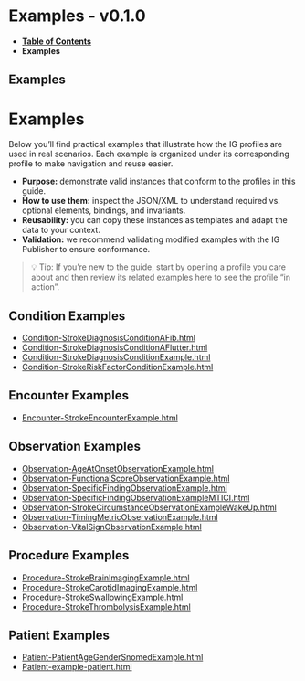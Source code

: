 # Examples - v0.1.0

* [**Table of Contents**](toc.md)
* **Examples**

## Examples

# Examples

Below you’ll find practical examples that illustrate how the IG profiles are used in real scenarios.
 Each example is organized under its corresponding profile to make navigation and reuse easier.

* **Purpose:** demonstrate valid instances that conform to the profiles in this guide.
* **How to use them:** inspect the JSON/XML to understand required vs. optional elements, bindings, and invariants.
* **Reusability:** you can copy these instances as templates and adapt the data to your context.
* **Validation:** we recommend validating modified examples with the IG Publisher to ensure conformance.

> 💡 Tip: If you’re new to the guide, start by opening a profile you care about and then review its related examples here to see the profile “in action”.

## Condition Examples

* [Condition-StrokeDiagnosisConditionAFib.html](Condition-StrokeDiagnosisConditionAFib.md)
* [Condition-StrokeDiagnosisConditionAFlutter.html](Condition-StrokeDiagnosisConditionAFlutter.md)
* [Condition-StrokeDiagnosisConditionExample.html](Condition-StrokeDiagnosisConditionExample.md)
* [Condition-StrokeRiskFactorConditionExample.html](Condition-StrokeRiskFactorConditionExample.md)

## Encounter Examples

* [Encounter-StrokeEncounterExample.html](Encounter-StrokeEncounterExample.md)

## Observation Examples

* [Observation-AgeAtOnsetObservationExample.html](Observation-AgeAtOnsetObservationExample.md)
* [Observation-FunctionalScoreObservationExample.html](Observation-FunctionalScoreObservationExample.md)
* [Observation-SpecificFindingObservationExample.html](Observation-SpecificFindingObservationExample.md)
* [Observation-SpecificFindingObservationExampleMTICI.html](Observation-SpecificFindingObservationExampleMTICI.md)
* [Observation-StrokeCircumstanceObservationExampleWakeUp.html](Observation-StrokeCircumstanceObservationExampleWakeUp.md)
* [Observation-TimingMetricObservationExample.html](Observation-TimingMetricObservationExample.md)
* [Observation-VitalSignObservationExample.html](Observation-VitalSignObservationExample.md)

## Procedure Examples

* [Procedure-StrokeBrainImagingExample.html](Procedure-StrokeBrainImagingExample.md)
* [Procedure-StrokeCarotidImagingExample.html](Procedure-StrokeCarotidImagingExample.md)
* [Procedure-StrokeSwallowingExample.html](Procedure-StrokeSwallowingExample.md)
* [Procedure-StrokeThrombolysisExample.html](Procedure-StrokeThrombolysisExample.md)

## Patient Examples

* [Patient-PatientAgeGenderSnomedExample.html](Patient-PatientAgeGenderSnomedExample.md)
* [Patient-example-patient.html](Patient-example-patient.md)

